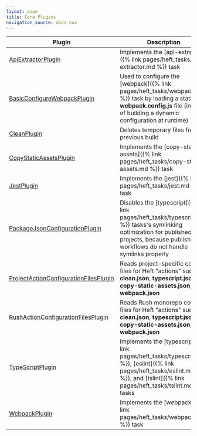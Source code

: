 ```yaml
---
layout: page
title: Core Plugins
navigation_source: docs_nav
---
```


| Plugin  | Description |
| ------------- | ------------- |
| [ApiExtractorPlugin](https://github.com/microsoft/rushstack/blob/master/apps/heft/src/plugins/ApiExtractorPlugin/ApiExtractorPlugin.ts) | Implements the [api-extractor]({% link pages/heft_tasks/api-extractor.md %}) task |
| [BasicConfigureWebpackPlugin](https://github.com/microsoft/rushstack/blob/master/apps/heft/src/plugins/Webpack/BasicConfigureWebpackPlugin.ts) | Used to configure the [webpack]({% link pages/heft_tasks/webpack.md %}) task by loading a static **webpack.config.js** file (instead of building a dynamic configuration at runtime) |
| [CleanPlugin](https://github.com/microsoft/rushstack/blob/master/apps/heft/src/plugins/CleanPlugin.ts) | Deletes temporary files from a previous build |
| [CopyStaticAssetsPlugin](https://github.com/microsoft/rushstack/blob/master/apps/heft/src/plugins/CopyStaticAssetsPlugin.ts) | Implements the [copy-static-assets]({% link pages/heft_tasks/copy-static-assets.md %}) task |
| [JestPlugin](https://github.com/microsoft/rushstack/blob/master/apps/heft/src/plugins/JestPlugin/JestPlugin.ts) | Implements the [jest]({% link pages/heft_tasks/jest.md %}) task |
| [PackageJsonConfigurationPlugin](https://github.com/microsoft/rushstack/blob/master/apps/heft/src/plugins/PackageJsonConfigurationPlugin.ts) | Disables the [typescript]({% link pages/heft_tasks/typescript.md %}) tasks's symlinking optimization for published projects, because publishing workflows do not handle symlinks properly |
| [ProjectActionConfigurationFilesPlugin](https://github.com/microsoft/rushstack/blob/master/apps/heft/src/plugins/ActionConfigurationLoaders/ProjectActionConfigurationFilesPlugin.ts)  | Reads project-specific config files for Heft "actions" such as **clean.json**, **typescript.json**, **copy-static-assets.json**, and **webpack.json** |
| [RushActionConfigurationFilesPlugin](https://github.com/microsoft/rushstack/blob/master/apps/heft/src/plugins/ActionConfigurationLoaders/RushActionConfigurationFilesPlugin.ts)  | Reads Rush monorepo config files for Heft "actions" such as **clean.json**, **typescript.json**, **copy-static-assets.json**, and **webpack.json** |
| [TypeScriptPlugin](https://github.com/microsoft/rushstack/blob/master/apps/heft/src/plugins/TypeScriptPlugin/TypeScriptPlugin.ts) | Implements the [typescript]({% link pages/heft_tasks/typescript.md %}), [eslint]({% link pages/heft_tasks/eslint.md %}), and [tslint]({% link pages/heft_tasks/tslint.md %}) tasks |
| [WebpackPlugin](https://github.com/microsoft/rushstack/blob/master/apps/heft/src/plugins/Webpack/WebpackPlugin.ts) | Implements the [webpack]({% link pages/heft_tasks/webpack.md %}) task |

